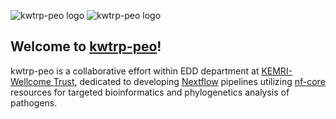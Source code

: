 ![kwtrp-peo logo](https://github.com/kwtrp-peo/logos/blob/main/kwtrp-peo-logos/kwtrp-peo-logo-lightbg.png#gh-light-mode-only) 
![kwtrp-peo logo](https://github.com/kwtrp-peo/logos/blob/main/kwtrp-peo-logos/kwtrp-peo-logo-darkbg.png#gh-dark-mode-only)

## Welcome to [kwtrp-peo]()!

kwtrp-peo is a collaborative effort within EDD department at [KEMRI-Wellcome Trust](https://kemri-wellcome.org/), dedicated to developing [Nextflow](https://nextflow.io/) pipelines utilizing [nf-core](https://nf-co.re) resources for targeted bioinformatics and phylogenetics analysis of pathogens.
